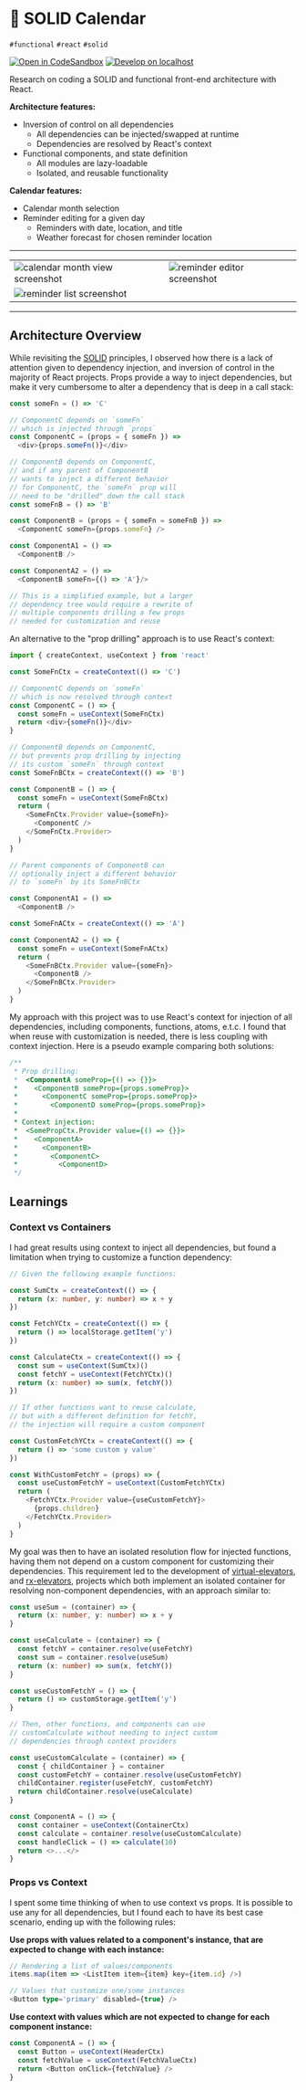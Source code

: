 # 📅 SOLID Calendar

`#functional` `#react` `#solid`

[![Open in CodeSandbox](https://img.shields.io/badge/Open-＠CodeSandbox-blue?style=flat-square&logo=codesandbox)][live_demo]
[![Develop on localhost](https://img.shields.io/badge/Develop-＠localhost-DDD?style=flat-square&logo=gnubash&logoColor=EEE)][develop]

Research on coding a SOLID and functional front-end architecture with React.

**Architecture features:**

- Inversion of control on all dependencies
  - All dependencies can be injected/swapped at runtime
  - Dependencies are resolved by React's context
- Functional components, and state definition
  - All modules are lazy-loadable
  - Isolated, and reusable functionality

**Calendar features:**

- Calendar month selection
- Reminder editing for a given day
  - Reminders with date, location, and title
  - Weather forecast for chosen reminder location

---

<table>
  <tr>
    <td>
      <img
        alt="calendar month view screenshot"
        src="./assets/screenshot-calendar.png"
      />
    </td>
    <td>
      <img
        alt="reminder editor screenshot"
        src="./assets/screenshot-reminder-editor.png"
      />
    </td>
  </tr>
  <tr>
    <td>
      <img
        alt="reminder list screenshot"
        src="./assets/screenshot-reminder-date-picker.png"
      />
    </td>
    <td>
      <img
        alt=""
        src="./assets/screenshot-reminder-list.png"
      />
    </td>
  </tr>
</table>

---

## Architecture Overview

While revisiting the [SOLID][solid] principles, I observed how there is a lack of attention given to dependency injection, and inversion of control in the majority of React projects. Props provide a way to inject dependencies, but make it very cumbersome to alter a dependency that is deep in a call stack:

```ts
const someFn = () => 'C'

// ComponentC depends on `someFn`
// which is injected through `props`
const ComponentC = (props = { someFn }) =>
  <div>{props.someFn()}</div>

// ComponentB depends on ComponentC,
// and if any parent of ComponentB
// wants to inject a different behavior
// for ComponentC, the `someFn` prop will
// need to be "drilled" down the call stack
const someFnB = () => 'B'

const ComponentB = (props = { someFn = someFnB }) =>
  <ComponentC someFn={props.someFn} />

const ComponentA1 = () =>
  <ComponentB />

const ComponentA2 = () =>
  <ComponentB someFn={() => 'A'}/>

// This is a simplified example, but a larger
// dependency tree would require a rewrite of
// multiple components drilling a few props
// needed for customization and reuse
```

An alternative to the "prop drilling" approach is to use React's context:

```ts
import { createContext, useContext } from 'react'

const SomeFnCtx = createContext(() => 'C')

// ComponentC depends on `someFn`
// which is now resolved through context
const ComponentC = () => {
  const someFn = useContext(SomeFnCtx)
  return <div>{someFn()}</div>
}

// ComponentB depends on ComponentC,
// but prevents prop drilling by injecting
// its custom `someFn` through context
const SomeFnBCtx = createContext(() => 'B')

const ComponentB = () => {
  const someFn = useContext(SomeFnBCtx)
  return (
    <SomeFnCtx.Provider value={someFn}>
      <ComponentC />
    </SomeFnCtx.Provider>
  )
}

// Parent components of ComponentB can
// optionally inject a different behavior
// to `someFn` by its SomeFnBCtx

const ComponentA1 = () =>
  <ComponentB />

const SomeFnACtx = createContext(() => 'A')

const ComponentA2 = () => {
  const someFn = useContext(SomeFnACtx)
  return (
    <SomeFnBCtx.Provider value={someFn}>
      <ComponentB />
    </SomeFnBCtx.Provider>
  )
}
```

My approach with this project was to use React's context for injection of all dependencies, including components, functions, atoms, e.t.c. I found that when reuse with customization is needed, there is less coupling with context injection. Here is a pseudo example comparing both solutions:

```ts
/**
 * Prop drilling:
 *  <ComponentA someProp={() => {}}>
 *    <ComponentB someProp={props.someProp}>
 *      <ComponentC someProp={props.someProp}>
 *        <ComponentD someProp={props.someProp}>
 *
 * Context injection:
 *  <SomePropCtx.Provider value={() => {}}>
 *    <ComponentA>
 *      <ComponentB>
 *        <ComponentC>
 *          <ComponentD>
 */
```

## Learnings

### Context vs Containers

I had great results using context to inject all dependencies, but found a limitation when trying to customize a function dependency:

```ts
// Given the following example functions:

const SumCtx = createContext(() => {
  return (x: number, y: number) => x + y
})

const FetchYCtx = createContext(() => {
  return () => localStorage.getItem('y')
})

const CalculateCtx = createContext(() => {
  const sum = useContext(SumCtx)()
  const fetchY = useContext(FetchYCtx)()
  return (x: number) => sum(x, fetchY())
})

// If other functions want to reuse calculate,
// but with a different definition for fetchY,
// the injection will require a custom component

const CustomFetchYCtx = createContext(() => {
  return () => 'some custom y value'
})

const WithCustomFetchY = (props) => {
  const useCustomFetchY = useContext(CustomFetchYCtx)
  return (
    <FetchYCtx.Provider value={useCustomFetchY}>
      {props.children}
    </FetchYCtx.Provider>
  )
}
```

My goal was then to have an isolated resolution flow for injected functions, having them not depend on a custom component for customizing their dependencies. This requirement led to the development of [virtual-elevators][virtual_elevators], and [rx-elevators][rx_elevators], projects which both implement an isolated container for resolving non-component dependencies, with an approach similar to:

```ts
const useSum = (container) => {
  return (x: number, y: number) => x + y
}

const useCalculate = (container) => {
  const fetchY = container.resolve(useFetchY)
  const sum = container.resolve(useSum)
  return (x: number) => sum(x, fetchY())
}

const useCustomFetchY = () => {
  return () => customStorage.getItem('y')
}

// Then, other functions, and components can use
// customCalculate without needing to inject custom
// dependencies through context providers

const useCustomCalculate = (container) => {
  const { childContainer } = container
  const customFetchY = container.resolve(useCustomFetchY)
  childContainer.register(useFetchY, customFetchY)
  return childContainer.resolve(useCalculate)
}

const ComponentA = () => {
  const container = useContext(ContainerCtx)
  const calculate = container.resolve(useCustomCalculate)
  const handleClick = () => calculate(10)
  return <>...</>
}
```

### Props vs Context

I spent some time thinking of when to use context vs props. It is possible to use any for all dependencies, but I found each to have its best case scenario, ending up with the following rules:

**Use props with values related to a component's instance, that are expected to change with each instance:**

```ts
// Rendering a list of values/components
items.map(item => <ListItem item={item} key={item.id} />)
```

```ts
// Values that customize one/some instances
<Button type='primary' disabled={true} />
```

**Use context with values which are not expected to change for each component instance:**

```ts
const ComponentA = () => {
  const Button = useContext(HeaderCtx)
  const fetchValue = useContext(FetchValueCtx)
  return <Button onClick={fetchValue} />
}
```

[develop]: ../../.shared/node/README.md#development

[live_demo]: https://codesandbox.io/s/github/hd-o/coding-challenge/tree/main/packages/solid-calendar

[rx_elevators]: ../rx-elevators/README.md

[solid]: https://simple.wikipedia.org/wiki/SOLID_(object-oriented_design)

[virtual_elevators]: ../virtual-elevators/README.md
